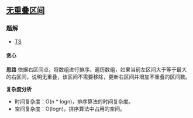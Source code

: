 ## [无重叠区间](https://leetcode.cn/problems/non-overlapping-intervals/)
### 题解
+ [TS](../../ts/512/435.ts)
 
#### 贪心
**思路**
依据右区间点，将数组进行排序。遍历数组，如果当前左区间大于等于最大的右区间，说明无重叠，该区间不需要移除，更新右区间并增加不重叠的区间数。

**复杂度分析**
+ 时间复杂度：O(n * logn)，排序算法的时间复杂度。
+ 空间复杂度：O(logn)，排序算法中占用的空间。
